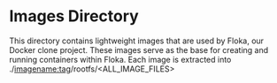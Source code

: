 # Images Directory

This directory contains lightweight images that are used by Floka, our Docker clone project. These images serve as the base for creating and running containers within Floka. Each image is extracted into ./<imagename:tag>/rootfs/<ALL_IMAGE_FILES>